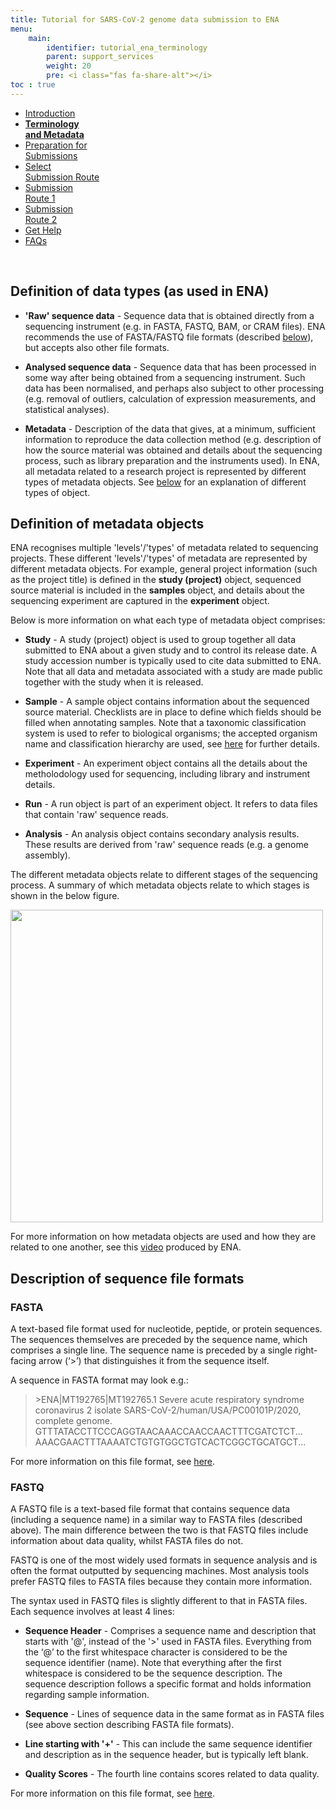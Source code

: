 ```yaml
---
title: Tutorial for SARS-CoV-2 genome data submission to ENA
menu:
    main:
        identifier: tutorial_ena_terminology
        parent: support_services
        weight: 20
        pre: <i class="fas fa-share-alt"></i>
toc : true
---
```


<ul class="nav nav-tabs nav-justified">
  <li class="nav-item">
    <a class="nav-link" href="/support_services/tutorial_ena/tutorial_ena_intro">Introduction</a>
  </li>
  <li class="nav-item">
    <a class="nav-link active" href="#"><b>Terminology<br>and Metadata</b></a>
  </li>
  <li class="nav-item">
    <a class="nav-link" href="/support_services/tutorial_ena/tutorial_ena_subprep">Preparation for<br>Submissions</a>
  </li>
  <li class="nav-item">
    <a class="nav-link" href="/support_services/tutorial_ena/tutorial_ena_selectsub">Select<br>Submission Route</a>
  </li>
  <li class="nav-item">
    <a class="nav-link" href="/support_services/tutorial_ena/tutorial_ena_subroute1">Submission<br>Route 1</a>
  </li>
  <li class="nav-item">
    <a class="nav-link" href="/support_services/tutorial_ena/tutorial_ena_subroute2">Submission<br>Route 2</a>
  </li>
  <li class="nav-item">
    <a class="nav-link" href="/support_services/tutorial_ena/tutorial_ena_contact">Get Help</a>
  </li>
  <li class="nav-item">
    <a class="nav-link" href="/support_services/tutorial_ena/tutorial_ena_faqs">FAQs</a>
  </li>
</ul>

<br>

## Definition of data types (as used in ENA)

* **'Raw' sequence data** - Sequence data that is obtained directly from a sequencing instrument (e.g. in FASTA, FASTQ, BAM, or CRAM files). ENA recommends the use of FASTA/FASTQ file formats (described [below](/support_services/tutorial_ena/tutorial_ena_terminology/#description-of-sequence-file-formats)), but accepts also other file formats.

* **Analysed sequence data** - Sequence data that has been processed in some way after being obtained from a sequencing instrument. Such data has been normalised, and perhaps also subject to other processing (e.g. removal of outliers, calculation of expression measurements, and statistical analyses).

* **Metadata** - Description of the data that gives, at a minimum, sufficient information to reproduce the data collection method (e.g. description of how the source material was obtained and details about the sequencing process, such as library preparation and the instruments used). In ENA, all metadata related to a research project is represented by different types of metadata objects. See [below](/support_services/tutorial_ena/tutorial_ena_terminology/#definition-of-metadata-objects) for an explanation of different types of object.

## Definition of metadata objects

ENA recognises multiple 'levels'/'types' of metadata related to sequencing projects. These different 'levels'/'types' of metadata are represented by different metadata objects. For example, general project information (such as the project title) is defined in the **study (project)** object, sequenced source material is included in the **samples** object, and details about the sequencing experiment are captured in the **experiment** object.

Below is more information on what each type of metadata object comprises:

* **Study** - A study (project) object is used to group together all data submitted to ENA about a given study and to control its release date. A study accession number is typically used to cite data submitted to ENA. Note that all data and metadata associated with a study are made public together with the study when it is released.

* **Sample** - A sample object contains information about the sequenced source material. Checklists are in place to define which fields should be filled when annotating samples. Note that a taxonomic classification system is used to refer to biological organisms; the accepted organism name and classification hierarchy are used, see [here](https://www.gbif.org/dataset/6b6b2923-0a10-4708-b170-5b7c611aceef) for further details.

* **Experiment** - An experiment object contains all the details about the metholodology used for sequencing, including library and instrument details.

* **Run** - A run object is part of an experiment object. It refers to data files that contain 'raw' sequence reads.

* **Analysis** - An analysis object contains secondary analysis results. These results are derived from 'raw' sequence reads (e.g. a genome assembly).

The different metadata objects relate to different stages of the sequencing process. A summary of which metadata objects relate to which stages is shown in the below figure.

<div class="text-center">
  <img src="/img/ena_tutorial/metadata_sequencing.png" height="500" class="rounded">
</div>

For more information on how metadata objects are used and how they are related to one another, see this [video](https://youtu.be/M9srsSieEB4) produced by ENA.

## Description of sequence file formats

### FASTA

A text-based file format used for nucleotide, peptide, or protein sequences. The sequences themselves are preceded by the sequence name, which comprises a single line. The sequence name is preceded by a single right-facing arrow (‘>’) that distinguishes it from the sequence itself.

A sequence in FASTA format may look e.g.:

> \>ENA|MT192765|MT192765.1 Severe acute respiratory syndrome coronavirus 2 isolate SARS-CoV-2/human/USA/PC00101P/2020, complete genome.
GTTTATACCTTCCCAGGTAACAAACCAACCAACTTTCGATCTCT...
AAACGAACTTTAAAATCTGTGTGGCTGTCACTCGGCTGCATGCT...

For more information on this file format, see [here](https://learn.gencore.bio.nyu.edu/ngs-file-formats/fastaa-format/).

### FASTQ

A FASTQ file is a text-based file format that contains sequence data (including a sequence name) in a similar way to FASTA files (described above). The main difference between the two is that FASTQ files include information about data quality, whilst FASTA files do not.

FASTQ is one of the most widely used formats in sequence analysis and is often the format outputted by sequencing machines. Most analysis tools prefer FASTQ files to FASTA files because they contain more information.

The syntax used in FASTQ files is slightly different to that in FASTA files. Each sequence involves at least 4 lines:

* **Sequence Header** - Comprises a sequence name and description that starts with '@', instead of the '>' used in FASTA files. Everything from the ‘@’ to the first whitespace character is considered to be the sequence identifier (name). Note that everything after the first whitespace is considered to be the sequence description. The sequence description follows a specific format and holds information regarding sample information.

* **Sequence** - Lines of sequence data in the same format as in FASTA files (see above section describing FASTA file formats).

* **Line starting with '+'** - This can include the same sequence identifier and description as in the sequence header, but is typically left blank.

* **Quality Scores** - The fourth line contains scores related to data quality.

For more information on this file format, see [here](https://learn.gencore.bio.nyu.edu/ngs-file-formats/fastq-format/).
